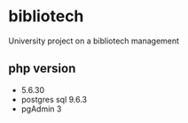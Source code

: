 # bibliotech
University project on a bibliotech management

php version
- 
- 5.6.30
- postgres sql 9.6.3
- pgAdmin 3
